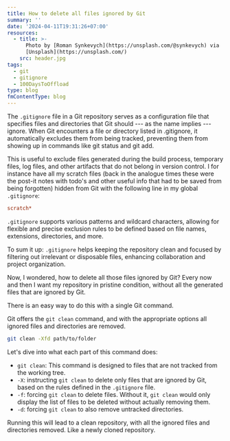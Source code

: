 ```yaml
---
title: How to delete all files ignored by Git
summary: ''
date: '2024-04-11T19:31:26+07:00'
resources:
  - title: >-
      Photo by [Roman Synkevych](https://unsplash.com/@synkevych) via
      [Unsplash](https://unsplash.com/)
    src: header.jpg
tags:
  - git
  - gitignore
  - 100DaysToOffload
type: blog
fmContentType: blog
---
```


The `.gitignore` file in a Git repository serves as a configuration file that specifies files and directories that Git should --- as the name implies --- ignore. When Git encounters a file or directory listed in .gitignore, it automatically excludes them from being tracked, preventing them from showing up in commands like git status and git add.

This is useful to exclude files generated during the build process, temporary files, log files, and other artifacts that do not belong in version control. I for instance have all my scratch files (back in the analogue times these were the post-it notes with todo's and other useful info that had to be saved from being forgotten) hidden from Git with the following line in my global `.gitignore`:

```ini
scratch*
```

`.gitignore` supports various patterns and wildcard characters, allowing for flexible and precise exclusion rules to be defined based on file names, extensions, directories, and more.

To sum it up: `.gitignore` helps keeping the repository clean and focused by filtering out irrelevant or disposable files, enhancing collaboration and project organization.

Now, I wondered, how to delete all those files ignored by Git? Every now and then I want my repository in pristine condition, without all the generated files that are ignored by Git.

There is an easy way to do this with a single Git command.

Git offers the `git clean` command, and with the appropriate options all ignored files and directories are removed.

```bash
git clean -Xfd path/to/folder
```

Let's dive into what each part of this command does:

- `git clean`: This command is designed to files that are not tracked from the working tree.
- `-X`: instructing `git clean` to delete only files that are ignored by Git, based on the rules defined in the `.gitignore` file.
- `-f`: forcing `git clean` to delete files. Without it, `git clean` would only display the list of files to be deleted without actually removing them.
- `-d`: forcing `git clean` to also remove untracked directories.

Running this will lead to a clean repository, with all the ignored files and directories removed. Like a newly cloned repository.
